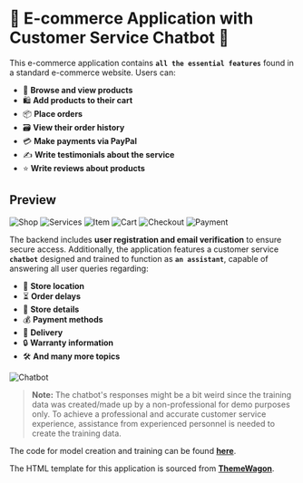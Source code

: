 # 🌟 E-commerce Application with Customer Service Chatbot 🌟

This e-commerce application contains **`all the essential features`** found in a standard e-commerce website. Users can:

- 🛒 **Browse and view products**
- 🛍️ **Add products to their cart**
- 📦 **Place orders**
- 🗃️ **View their order history**
- 💳 **Make payments via PayPal**
- ✍️ **Write testimonials about the service**
- ⭐ **Write reviews about products**

## Preview
![Shop](./images/shop.png)
![Services](./images/services.png)
![Item](./images/singleitem.png)
![Cart](./images/cart.png)
![Checkout](./images/checkout.png)
![Payment](./images/payment.png)

The backend includes **user registration and email verification** to ensure secure access. Additionally, the application features a customer service **`chatbot`** designed and trained to function as **`an assistant`**, capable of answering all user queries regarding:

- 📍 **Store location**
- ⏳ **Order delays**
- 🏬 **Store details**
- 💰 **Payment methods**
- 🚚 **Delivery**
- 🔒 **Warranty information**
- 🛠️ **And many more topics**

![Chatbot](./images/chatanswer.png)


> **Note:** The chatbot's responses might be a bit weird since the training data was created/made up by a non-professional for demo purposes only. To achieve a professional and accurate customer service experience, assistance from experienced personnel is needed to create the training data.

The code for model creation and training can be found **[here](https://github.com/iramamy/ChatBot)**.

The HTML template for this application is sourced from **[ThemeWagon](https://themewagon.com/themes/furni-online-store/)**.

